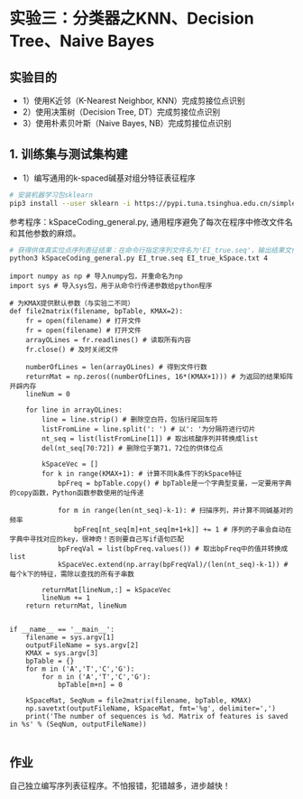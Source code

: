 # 实验三：分类器之KNN、Decision Tree、Naive Bayes

## 实验目的
* 1）使用K近邻（K-Nearest Neighbor, KNN）完成剪接位点识别
* 2）使用决策树（Decision Tree, DT）完成剪接位点识别
* 3）使用朴素贝叶斯（Naive Bayes, NB）完成剪接位点识别

## 1. 训练集与测试集构建
* 1）编写通用的k-spaced碱基对组分特征表征程序
```bash
# 安装机器学习包sklearn
pip3 install --user sklearn -i https://pypi.tuna.tsinghua.edu.cn/simple
```

参考程序：kSpaceCoding_general.py, 通用程序避免了每次在程序中修改文件名和其他参数的麻烦。
```bash
# 获得供体真实位点序列表征结果：在命令行指定序列文件名为'EI_true.seq'，输出结果文件名为'EI_true_kSpace.txt'，KMAX值为4
python3 kSpaceCoding_general.py EI_true.seq EI_true_kSpace.txt 4
```

```python3
import numpy as np # 导入numpy包，并重命名为np
import sys # 导入sys包，用于从命令行传递参数给python程序

# 为KMAX提供默认参数（与实验二不同）
def file2matrix(filename, bpTable, KMAX=2):
	fr = open(filename) # 打开文件
	fr = open(filename) # 打开文件
	arrayOLines = fr.readlines() # 读取所有内容
	fr.close() # 及时关闭文件

	numberOfLines = len(arrayOLines) # 得到文件行数
	returnMat = np.zeros((numberOfLines, 16*(KMAX+1))) # 为返回的结果矩阵开辟内存
	lineNum = 0
	
	for line in arrayOLines:
		line = line.strip() # 删除空白符，包括行尾回车符
		listFromLine = line.split(': ') # 以': '为分隔符进行切片
		nt_seq = list(listFromLine[1]) # 取出核酸序列并转换成list
		del(nt_seq[70:72]) # 删除位于第71，72位的供体位点
		
		kSpaceVec = []
		for k in range(KMAX+1): # 计算不同k条件下的kSpace特征
			bpFreq = bpTable.copy() # bpTable是一个字典型变量，一定要用字典的copy函数，Python函数参数使用的址传递

			for m in range(len(nt_seq)-k-1): # 扫描序列，并计算不同碱基对的频率
				bpFreq[nt_seq[m]+nt_seq[m+1+k]] += 1 # 序列的子串会自动在字典中寻找对应的key，很神奇！否则要自己写if语句匹配
			bpFreqVal = list(bpFreq.values()) # 取出bpFreq中的值并转换成list
			kSpaceVec.extend(np.array(bpFreqVal)/(len(nt_seq)-k-1)) # 每个k下的特征，需除以查找的所有子串数

		returnMat[lineNum,:] = kSpaceVec
		lineNum += 1
	return returnMat, lineNum


if __name__ == '__main__':
	filename = sys.argv[1]
	outputFileName = sys.argv[2]
	KMAX = sys.argv[3]
	bpTable = {}
	for m in ('A','T','C','G'):
		for n in ('A','T','C','G'):
			bpTable[m+n] = 0

	kSpaceMat, SeqNum = file2matrix(filename, bpTable, KMAX)
	np.savetxt(outputFileName, kSpaceMat, fmt='%g', delimiter=',')
	print('The number of sequences is %d. Matrix of features is saved in %s' % (SeqNum, outputFileName))
	
```

## 作业
自己独立编写序列表征程序。不怕报错，犯错越多，进步越快！

